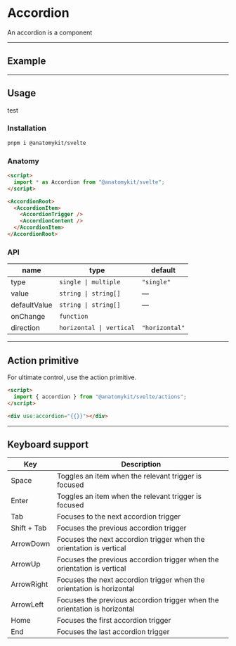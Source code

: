 # Accordion

An accordion is a component

---

## Example

---

## Usage

test

### Installation

```sh
pnpm i @anatomykit/svelte
```

### Anatomy

```html
<script>
  import * as Accordion from "@anatomykit/svelte";
</script>

<AccordionRoot>
  <AccordionItem>
    <AccordionTrigger />
    <AccordionContent />
  </AccordionItem>
</AccordionRoot>
```

### API

| name         | type                     | default        |
| ------------ | ------------------------ | -------------- |
| type         | `single \| multiple`     | `"single"`     |
| value        | `string \| string[]`     | —              |
| defaultValue | `string \| string[]`     | —              |
| onChange     | `function`               |                |
| direction    | `horizontal \| vertical` | `"horizontal"` |

---

## Action primitive

For ultimate control, use the action primitive.

```html
<script>
  import { accordion } from "@anatomykit/svelte/actions";
</script>

<div use:accordion="{{}}"></div>
```

---

## Keyboard support

| Key         | Description                                                               |
| ----------- | ------------------------------------------------------------------------- |
| Space       | Toggles an item when the relevant trigger is focused                      |
| Enter       | Toggles an item when the relevant trigger is focused                      |
| Tab         | Focuses to the next accordion trigger                                     |
| Shift + Tab | Focuses the previous accordion trigger                                    |
| ArrowDown   | Focuses the next accordion trigger when the orientation is vertical       |
| ArrowUp     | Focuses the previous accordion trigger when the orientation is vertical   |
| ArrowRight  | Focuses the next accordion trigger when the orientation is horizontal     |
| ArrowLeft   | Focuses the previous accordion trigger when the orientation is horizontal |
| Home        | Focuses the first accordion trigger                                       |
| End         | Focuses the last accordion trigger                                        |
